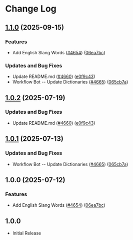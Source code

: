 # Change Log

## [1.1.0](https://github.com/Omcsesz/cspell-dicts/compare/@cspell/dict-en-slang@1.0.2...@cspell/dict-en-slang@1.1.0) (2025-09-15)


### Features

* Add English Slang Words ([#4654](https://github.com/Omcsesz/cspell-dicts/issues/4654)) ([06ea7bc](https://github.com/Omcsesz/cspell-dicts/commit/06ea7bc891569be6e95d6927c1d8467f3d63e46a))


### Updates and Bug Fixes

* Update README.md ([#4660](https://github.com/Omcsesz/cspell-dicts/issues/4660)) ([e0f9c43](https://github.com/Omcsesz/cspell-dicts/commit/e0f9c43f2dc0170a118dfe3a5008d3cf017e36ce))
* Workflow Bot -- Update Dictionaries ([#4665](https://github.com/Omcsesz/cspell-dicts/issues/4665)) ([065cb7a](https://github.com/Omcsesz/cspell-dicts/commit/065cb7afe78c6402a189f3a645ddb97569ac3dc9))

## [1.0.2](https://github.com/streetsidesoftware/cspell-dicts/compare/@cspell/dict-en-slang@1.0.1...@cspell/dict-en-slang@1.0.2) (2025-07-19)


### Updates and Bug Fixes

* Update README.md ([#4660](https://github.com/streetsidesoftware/cspell-dicts/issues/4660)) ([e0f9c43](https://github.com/streetsidesoftware/cspell-dicts/commit/e0f9c43f2dc0170a118dfe3a5008d3cf017e36ce))

## [1.0.1](https://github.com/streetsidesoftware/cspell-dicts/compare/@cspell/dict-en-slang@1.0.0...@cspell/dict-en-slang@1.0.1) (2025-07-13)


### Updates and Bug Fixes

* Workflow Bot -- Update Dictionaries ([#4665](https://github.com/streetsidesoftware/cspell-dicts/issues/4665)) ([065cb7a](https://github.com/streetsidesoftware/cspell-dicts/commit/065cb7afe78c6402a189f3a645ddb97569ac3dc9))

## 1.0.0 (2025-07-12)


### Features

* Add English Slang Words ([#4654](https://github.com/streetsidesoftware/cspell-dicts/issues/4654)) ([06ea7bc](https://github.com/streetsidesoftware/cspell-dicts/commit/06ea7bc891569be6e95d6927c1d8467f3d63e46a))

## 1.0.0

- Initial Release
